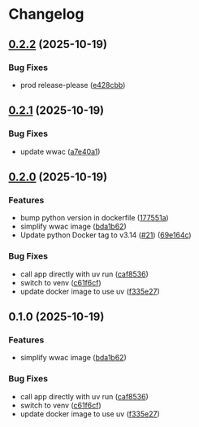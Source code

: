 # Changelog

## [0.2.2](https://github.com/mikesmitty/whisper-wyoming-openvino/compare/wyoming-api-v0.2.1...wyoming-api-v0.2.2) (2025-10-19)


### Bug Fixes

* prod release-please ([e428cbb](https://github.com/mikesmitty/whisper-wyoming-openvino/commit/e428cbb2695f1e4ae490d5e2e723f7d77af8ff72))

## [0.2.1](https://github.com/mikesmitty/whisper-wyoming-openvino/compare/wyoming-api-v0.2.0...wyoming-api-v0.2.1) (2025-10-19)


### Bug Fixes

* update wwac ([a7e40a1](https://github.com/mikesmitty/whisper-wyoming-openvino/commit/a7e40a1c137ef247ec11fb7caebbfcdd4ee45735))

## [0.2.0](https://github.com/mikesmitty/whisper-wyoming-openvino/compare/wyoming-api-v0.1.0...wyoming-api-v0.2.0) (2025-10-19)


### Features

* bump python version in dockerfile ([177551a](https://github.com/mikesmitty/whisper-wyoming-openvino/commit/177551a592d9453ea0d12a66737cdba32fc16334))
* simplify wwac image ([bda1b62](https://github.com/mikesmitty/whisper-wyoming-openvino/commit/bda1b62b1482692a0e6445975c1a8554dc052e51))
* Update python Docker tag to v3.14 ([#21](https://github.com/mikesmitty/whisper-wyoming-openvino/issues/21)) ([69e164c](https://github.com/mikesmitty/whisper-wyoming-openvino/commit/69e164c93d5f717f03178f3dc18feff17f12433d))


### Bug Fixes

* call app directly with uv run ([caf8536](https://github.com/mikesmitty/whisper-wyoming-openvino/commit/caf85369ff632b3a8d36dd8788142f4a4c4a36a9))
* switch to venv ([c61f6cf](https://github.com/mikesmitty/whisper-wyoming-openvino/commit/c61f6cfefb1918b461375d3596f5f19532e155b4))
* update docker image to use uv ([f335e27](https://github.com/mikesmitty/whisper-wyoming-openvino/commit/f335e278fb6df1aa2d6b8e23ff2c35b9cc94981a))

## 0.1.0 (2025-10-19)


### Features

* simplify wwac image ([bda1b62](https://github.com/mikesmitty/whisper-wyoming-openvino/commit/bda1b62b1482692a0e6445975c1a8554dc052e51))


### Bug Fixes

* call app directly with uv run ([caf8536](https://github.com/mikesmitty/whisper-wyoming-openvino/commit/caf85369ff632b3a8d36dd8788142f4a4c4a36a9))
* switch to venv ([c61f6cf](https://github.com/mikesmitty/whisper-wyoming-openvino/commit/c61f6cfefb1918b461375d3596f5f19532e155b4))
* update docker image to use uv ([f335e27](https://github.com/mikesmitty/whisper-wyoming-openvino/commit/f335e278fb6df1aa2d6b8e23ff2c35b9cc94981a))
